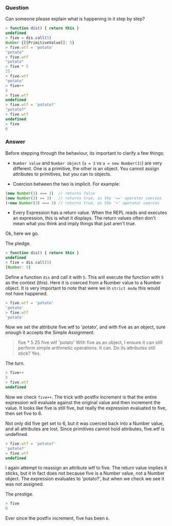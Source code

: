 
### Question

Can someone please explain what is happening in it step by step?

```js
> function dis() { return this }
undefined
> five = dis.call(5)
Number {[[PrimitiveValue]]: 5}
> five.wtf = 'potato'
"potato"
> five.wtf
"potato"
> five * 5
25
> five.wtf
"potato"
> five++
5
> five.wtf
undefined
> five.wtf = 'potato?'
"potato?"
> five.wtf
undefined
> five
6
```


### Answer

Before stepping through the behaviour, its important to clarify a few things:

- `Number value` and `Number object` (`a = 3` vs `a = new Number(3)`) are very different. One is a primitive, the other is an object.
You cannot assign attributes to primitives, but you can to objects.

- Coercion between the two is implicit. For example:

```js
(new Number(3) === 3)  // returns false
(new Number(3) == 3)   // returns true, as the '==' operator coerces
(+new Number(3) === 3) // returns true, as the '+' operator coerces
```

- Every Expression has a return value. When the REPL reads and executes an expression, this is what it displays. The return values often
don't mean what you think and imply things that just aren't true.

Ok, here we go.

The pledge.

```js
> function dis() { return this }
undefined
> five = dis.call(5)
[Number: 5]
```

Define a function `dis` and call it with `5`. This will execute the function with `5` as the context (this). Here it is coerced from a
Number value to a Number object. It is very important to note that were we in `strict mode` this would not have happened.

```js
> five.wtf = 'potato'
'potato'
> five.wtf
'potato'
```

Now we set the attribute five.wtf to 'potato', and with five as an object, sure enough it accepts the Simple Assignment.

> five * 5
25
> five.wtf
'potato'
With five as an object, I ensure it can still perform simple arithmetic operations. It can. Do its attributes still stick? Yes.

The turn.

```js
> five++
5
> five.wtf
undefined
```

Now we check `five++`. The trick with postfix increment is that the entire expression will evaluate against the original value and then 
increment the value. It looks like five is still five, but really the expression evaluated to five, then set five to 6.

Not only did five get set to 6, but it was coerced back into a Number value, and all attributes are lost. Since primitives cannot hold
attributes, five.wtf is undefined.

```js
> five.wtf = 'potato?'
'potato?'
> five.wtf
undefined
```

I again attempt to reassign an attribute wtf to five. The return value implies it sticks, but it in fact does not because five is a
Number value, not a Number object. The expression evaluates to 'potato?', but when we check we see it was not assigned.

The prestige.

```js
> five
6
```

Ever since the postfix increment, five has been `6`.

